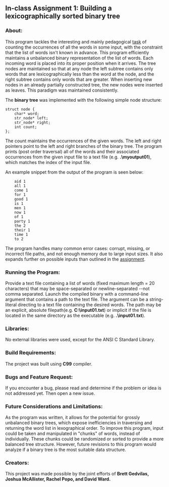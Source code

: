 ## In-class Assignment 1: Building a lexicographically sorted binary tree

### About:
This program tackles the interesting and mainly pedagogical [task](https://github.com/ivogeorg/msl-clang-001) of counting the occurrences of all the words in some input, with the constraint that the list of words isn't known in advance. This program efficiently maintains a unbalanced binary representation of the list of words. Each incoming word is placed into its proper position when it arrives. The tree nodes are maintained so that at any node the left subtree contains only words that are lexicographically less than the word at the node, and the right subtree contains only words that are greater. When inserting new nodes in an already partially constructed tree, the new nodes were inserted as leaves. This paradigm was maintained consistently. 

The **binary tree** was implemented with the following simple node structure:

	struct node {
		char* word;
		str_node* left;
		str_node* right;
		int count;
	};

The count maintains the occurrences of the given words. The left and right pointers point to the left and right branches of the binary tree. 
The program prints (post order traversal) all of the words and their associated occurrences from the given input file to a text file (e.g. **.\myoutput01**), which matches the index of the input file. 

An example snippet from the output of the program is seen below:

		aid 1
		all 1
		come 1
		for 1
		good 1
		is 1
		men 1
		now 1
		of 1
		party 1
		the 2
		their 1
		time 1
		to 2

The program handles many common error cases: corrupt, missing, or incorrect file paths, and not enough memory due to large input sizes. It also expands further on possible inputs than outlined in the [assignment](https://github.com/ivogeorg/msl-clang-001).

### Running the Program:

Provide a text file containing a list of words (fixed maximum length = 20 characters) that may be space-separated or newline-separated --not comma separated. 
Launch the compiled binary with a command-line argument that contains a path to the text file. The argument can be a string-literal directing to a text file containing the desired words. The path may be an explicit, absolute filepath(e.g. **C:\input01.txt**) or implicit if the file is located in the same directory as the executable (e.g. **.\input01.txt**).

### Libraries:

No external libraries were used, except for the ANSI C Standard Library. 

### Build Requirements:

The project was built using **C99** compiler.

### Bugs and Feature Request:

If you encounter a bug, please read and determine if the problem or idea is not addressed yet. Then open a new issue.

### Future Considerations and Limitations:

As the program was written, it allows for the potential for grossly unbalanced binary trees, which expose inefficiencies in traversing and returning the word list in lexographical order. To improve this program, input could be taken and manipulated in "chunks" of words, instead of individually. These chunks could be randomized or sorted to provide a more balanced tree structure. However, future revisions to this program would analyze if a binary tree is the most suitable data structure. 

### Creators:

This project was made possible by the joint efforts of **Brett Gedvilas, Joshua McAllister, Rachel Popo, and David Ward.**
